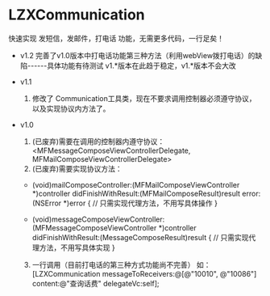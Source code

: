 # LZXCommunication
快速实现 发短信，发邮件，打电话 功能，无需更多代码，一行足矣！

- v1.2
  完善了v1.0版本中打电话功能第三种方法（利用webView拨打电话）的缺陷------具体功能有待测试
  v1.*版本在此趋于稳定，v1.*版本不会大改

- v1.1
  1. 修改了 Communication工具类，现在不要求调用控制器必须遵守协议，以及实现协议内方法了。

- v1.0
  1. (已废弃)需要在调用的控制器内遵守协议：<MFMessageComposeViewControllerDelegate, MFMailComposeViewControllerDelegate>
  2. (已废弃)需要实现协议方法：
    - (void)mailComposeController:(MFMailComposeViewController *)controller didFinishWithResult:(MFMailComposeResult)result error:(NSError *)error {
    // 只需实现代理方法，不用写具体操作
    }

    - (void)messageComposeViewController:(MFMessageComposeViewController *)controller didFinishWithResult:(MessageComposeResult)result {
    // 只需实现代理方法，不用写具体实现
    }
  3. 一行调用（目前打电话的第三种方式功能尚不完善）
    如：[LZXCommunication messageToReceivers:@[@"10010", @"10086"] content:@"查询话费" delegateVc:self];

